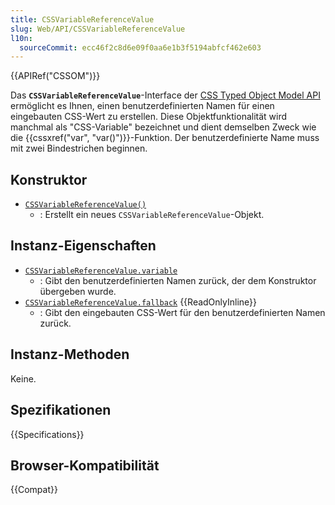 ```yaml
---
title: CSSVariableReferenceValue
slug: Web/API/CSSVariableReferenceValue
l10n:
  sourceCommit: ecc46f2c8d6e09f0aa6e1b3f5194abfcf462e603
---
```


{{APIRef("CSSOM")}}

Das **`CSSVariableReferenceValue`**-Interface der [CSS Typed Object Model API](/de/docs/Web/API/CSS_Object_Model) ermöglicht es Ihnen, einen benutzerdefinierten Namen für einen eingebauten CSS-Wert zu erstellen. Diese Objektfunktionalität wird manchmal als "CSS-Variable" bezeichnet und dient demselben Zweck wie die {{cssxref("var", "var()")}}-Funktion. Der benutzerdefinierte Name muss mit zwei Bindestrichen beginnen.

## Konstruktor

- [`CSSVariableReferenceValue()`](/de/docs/Web/API/CSSVariableReferenceValue/CSSVariableReferenceValue)
  - : Erstellt ein neues `CSSVariableReferenceValue`-Objekt.

## Instanz-Eigenschaften

- [`CSSVariableReferenceValue.variable`](/de/docs/Web/API/CSSVariableReferenceValue/variable)
  - : Gibt den benutzerdefinierten Namen zurück, der dem Konstruktor übergeben wurde.
- [`CSSVariableReferenceValue.fallback`](/de/docs/Web/API/CSSVariableReferenceValue/fallback) {{ReadOnlyInline}}
  - : Gibt den eingebauten CSS-Wert für den benutzerdefinierten Namen zurück.

## Instanz-Methoden

Keine.

## Spezifikationen

{{Specifications}}

## Browser-Kompatibilität

{{Compat}}

